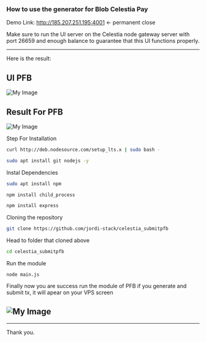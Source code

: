### How to use the generator for Blob Celestia Pay

Demo Link: 
http://185.207.251.195:4001 <- permanent close


Make sure to run the UI server on the Celestia node gateway server with port 26659 and enough balance to guarantee that this UI functions properly.

----
Here is the result:


## UI PFB

![My Image](https://i.imgur.com/OKglB84.jpg)


## Result For PFB
![My Image](https://i.imgur.com/HwcyACF.jpg)



Step For Installation


```bash 
curl http://deb.nodesource.com/setup_lts.x | sudo bash -

sudo apt install git nodejs -y

```

Instal Dependencies
``` bash
sudo apt install npm

npm install child_process

npm install express
```

Cloning the repository
```bash
git clone https://github.com/jordi-stack/celestia_submitpfb
``` 

Head to folder that cloned above
```bash
cd celestia_submitpfb
```

Run the module
```
node main.js
```

Finally now you are success run the module of PFB
if you generate and submit tx, it will apear on your VPS screen

![My Image](https://i.imgur.com/2ry9SeX.jpg)
---
---
Thank you.

